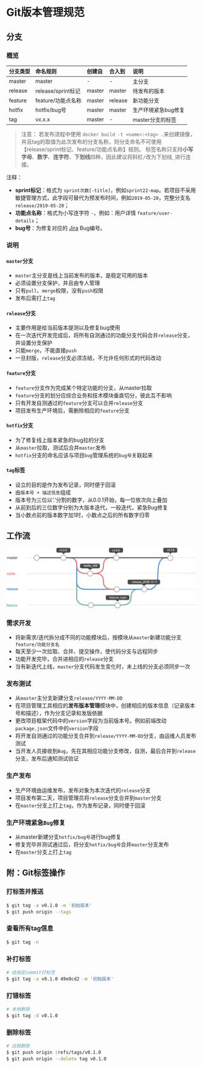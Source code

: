 # Git版本管理规范

## 分支

### 概览

| 分支类型 | 命名规则 | 创建自 | 合入到 | 说明 |
| :--- | :--- | :--- | :--- | :--- |
| master | master | - | - | 主分支 |
| release | release/sprint标记 | master | master | 待发布的版本 |
| feature | feature/功能点名称 | master | release | 新功能分支 |
| hotfix | hotfix/bug号 | master | master | 生产环境紧急bug修复 |
| tag | vx.x.x | master | - | master分支的标签 |

> 注意：
>  若发布流程中使用 `docker build -t <name>:<tag> .`来创建镜像，并且tag的取值为此次发布的分支名称，则分支命名不可使用【release/sprint标记、feature/功能点名称】规则。
>  标签名称只支持**小写字母**、**数字**、**连字符**、**下划线**四种，因此建议将斜杠`/`改为下划线`_`进行连接。

注释：

* **sprint标记**：格式为 `sprint次数[-title]`，例如`sprint22-map`。若项目不采用敏捷管理方式，此字段可替代为预发布时间，例如`2019-05-20`，完整分支名 `release/2019-05-20`；
* **功能点名称**：格式为小写连字符 `-`，例如：用户详情 `feature/user-details`；
* **bug号**：为修复对应的 [Jira](https://www.atlassian.com/software/jira) Bug编号。

### 说明

#### `master`分支

* `master`主分支是线上当前发布的版本，是稳定可用的版本
* 必须设置分支保护，并且由专人管理
* 只有`pull`、`merge`权限，没有`push`权限
* 发布后需打上`tag`

#### `release`分支

* 主要作用是给当前版本提测以及修复bug使用
* 在一次迭代开发完成后，将所有自测通过的功能分支代码合并`release`分支，并设置分支保护
* 只能`merge`，不能直接`push`
* 一旦封版，`release`分支必须冻结，不允许任何形式的代码改动

#### `feature`分支

* `feature`分支作为完成某个特定功能的分支，从master拉取
* `feature`分支的划分应综合业务和技术模块垂直切分，彼此互不影响
* 只有开发自测通过的`feature`分支可以合并`release`分支
* 项目发布生产环境后，需删除相应的`feature`分支

#### `hotfix`分支

* 为了修复线上版本紧急的bug拉的分支
* 从`master`拉取，测试后合并`master`发布
* `hotfix`分支的命名应该与项目`bug`管理系统的`bug号`关联起来

#### `tag`标签

* 设立的目的是作为发布记录，同时便于回滚
* 由`版本号 + 描述信息`组成
* 版本号为三位以‘.’分割的数字，从0.0.1开始，每一位依次向上叠加
* 从前到后的三位数字分别为大版本迭代，一般迭代，紧急Bug修复
* 当小数点前的版本数字加1时，小数点之后的所有数字归零

## 工作流

![image.png](../.gitbook/assets/git-workflow.png)

### 需求开发

* 将新需求/迭代拆分成不同的功能模块后，按模块从`master`新建功能分支`feature/功能分支名`
* 每天至少一次拉取、合并、提交操作，使代码分支与远程同步
* 功能开发完毕，合并进相应的`release`分支
* 当有新迭代上线，`master`分支代码发生变化时，未上线的分支必须同步一次

### 发布测试

* 从`master`主分支新建分支`release/YYYY-MM-DD`
* 在项目管理工具相应的**发布版本管理**模块中，创建相应的版本信息（记录版本号和描述），作为分支记录和发版依据
* 更改项目框架代码中的`version`字段为当前版本号。例如前端改动`package.json`文件中的`version`字段
* 将开发自测通过的功能分支合并到`release/YYYY-MM-DD`分支，由运维人员发布测试
* 当开发人员接收到`Bug`，先在其相应功能分支修改，自测，最后合并到`release`分支，发布后通知测试验证

### 生产发布

* 生产环境由运维发布，发布对象为本次迭代的`release`分支
* 项目发布第二天，项目管理员将`release`分支合并到`master`分支
* 在`master`分支上打上`tag`，作为发布记录，同时便于回滚

### 生产环境紧急`Bug`修复

* 从master新建分支`hotfix/bug号`进行bug修复
* 修复完毕并测试通过后，将分支`hotfix/bug号`合并`master`分支发布
* 在`master`分支上打上`tag`

## 附：Git标签操作

### 打标签并推送

```bash
$ git tag -a v0.1.0 -m '初始版本'
$ git push origin --tags
```

### 查看所有tag信息

```bash
$ git tag -n
```

### 补打标签

```bash
# 给指定commit打标签
$ git tag -a v0.1.0 49e0cd2 -m '初始版本'
```

### 打错标签

```bash
# 本地删除
$ git tag -d v0.1.0
```

### 删除标签

```bash
# 远程删除
$ git push origin :refs/tags/v0.1.0
$ git push origin --delete tag v0.1.0
```
